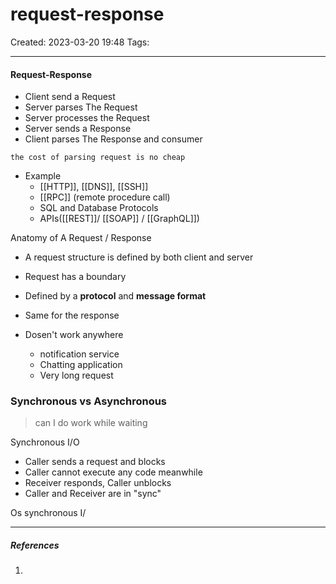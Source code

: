 # request-response
Created: 2023-03-20 19:48
Tags: 
____

#### Request-Response

* Client send a Request
* Server parses The Request
* Server processes the Request
* Server sends a Response
* Client parses The Response and consumer

```ad-note
the cost of parsing request is no cheap
```

* Example
	* [[HTTP]], [[DNS]], [[SSH]]
	* [[RPC]] (remote procedure call)
	* SQL and Database Protocols
	* APIs([[REST]]/ [[SOAP]] / [[GraphQL]])

Anatomy of A Request / Response
* A request structure is defined by both client and server
* Request has a boundary
* Defined by a __protocol__ and __message format__
* Same for the response

* Dosen't work anywhere
	* notification service
	* Chatting application
	* Very long request


### Synchronous vs Asynchronous

> can I do work while waiting

Synchronous I/O

* Caller sends a request and blocks
* Caller cannot execute any code meanwhile
* Receiver responds, Caller unblocks
* Caller and Receiver are in "sync"

Os synchronous I/

_____
##### References
1.

